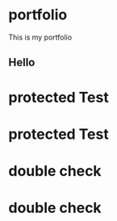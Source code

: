 # portfolio
This is my portfolio

## Hello

# protected Test

# protected Test

# double check

# double check
